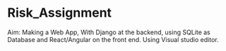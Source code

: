 # Risk_Assignment
Aim: Making a Web App, With Django at the backend, using SQLite as Database and React/Angular on the front end.
Using Visual studio editor.
